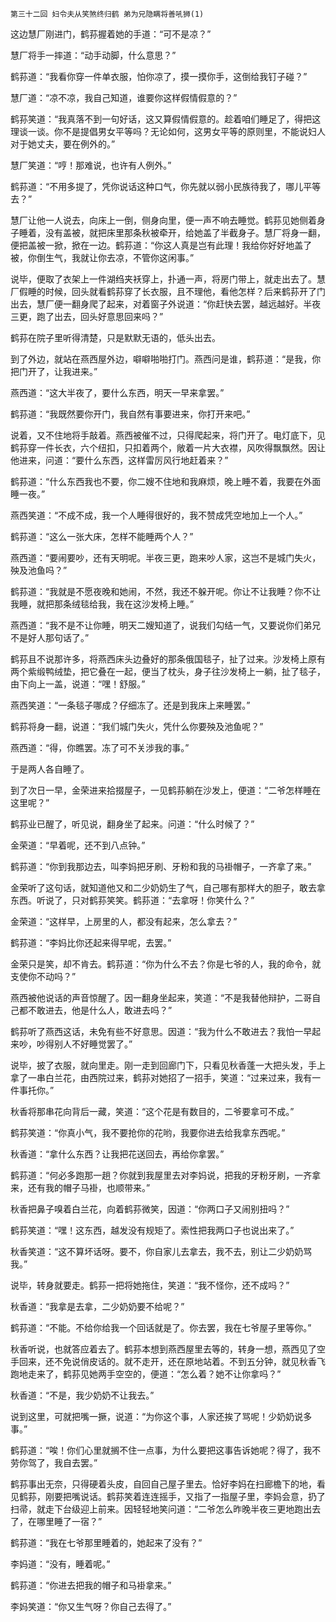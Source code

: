     第三十二回 妇令夫从笑煞终归鹤 弟为兄隐瞒将善吼狮(1) 

   这边慧厂刚进门，鹤荪握着她的手道：“可不是凉？”

   慧厂将手一摔道：“动手动脚，什么意思？”

   鹤荪道：“我看你穿一件单衣服，怕你凉了，摸一摸你手，这倒给我钉子碰？”

   慧厂道：“凉不凉，我自己知道，谁要你这样假情假意的？”

   鹤荪笑道：“我真落不到一句好话，这又算假情假意的。趁着咱们睡足了，得把这理谈一谈。你不是提倡男女平等吗？无论如何，这男女平等的原则里，不能说妇人对于她丈夫，要在例外的。”

   慧厂笑道：“哼！那难说，也许有人例外。”

   鹤荪道：“不用多提了，凭你说话这种口气，你先就以弱小民族待我了，哪儿平等去？”

   慧厂让他一人说去，向床上一倒，侧身向里，便一声不响去睡觉。鹤荪见她侧着身子睡着，没有盖被，就把床里那条秋被牵开，给她盖了半截身子。慧厂将身一翻，便把盖被一掀，掀在一边。鹤荪道：“你这人真是岂有此理！我给你好好地盖了被，你倒生气，我就让你去凉，不管你这闲事。”

   说毕，便取了衣架上一件湖绉夹袄穿上，扑通一声，将房门带上，就走出去了。慧厂假睡的时候，回头就看鹤荪穿了长衣服，且不理他，看他怎样？后来鹤荪开了门出去，慧厂便一翻身爬了起来，对着窗子外说道：“你赶快去罢，越远越好。半夜三更，跑了出去，回头好意思回来吗？”

   鹤荪在院子里听得清楚，只是默默无语的，低头出去。

   到了外边，就站在燕西屋外边，噼噼啪啪打门。燕西问是谁，鹤荪道：“是我，你把门开了，让我进来。”

   燕西道：“这大半夜了，要什么东西，明天一早来拿罢。”

   鹤荪道：“我既然要你开门，我自然有事要进来，你打开来吧。”

   说着，又不住地将手敲着。燕西被催不过，只得爬起来，将门开了。电灯底下，见鹤荪穿一件长衣，六个纽扣，只扣着两个，敞着一片大衣襟，风吹得飘飘然。因让他进来，问道：“要什么东西，这样雷厉风行地赶着来？”

   鹤荪道：“什么东西我也不要，你二嫂不住地和我麻烦，晚上睡不着，我要在外面睡一夜。”

   燕西笑道：“不成不成，我一个人睡得很好的，我不赞成凭空地加上一个人。”

   鹤荪道：“这么一张大床，怎样不能睡两个人？”

   燕西道：“要闹要吵，还有天明呢。半夜三更，跑来吵人家，这岂不是城门失火，殃及池鱼吗？”

   鹤荪道：“我就是不愿夜晚和她闹，不然，我还不躲开呢。你让不让我睡？你不让我睡，就把那条绒毯给我，我在这沙发椅上睡。”

   燕西道：“我不是不让你睡，明天二嫂知道了，说我们勾结一气，又要说你们弟兄不是好人那句话了。”

   鹤荪且不说那许多，将燕西床头边叠好的那条俄国毯子，扯了过来。沙发椅上原有两个紫缎鸭绒垫，把它叠在一起，便当了枕头，身子往沙发椅上一躺，扯了毯子，由下向上一盖，说道：“嘿！舒服。”

   燕西笑道：“一条毯子哪成？仔细冻了。还是到我床上来睡罢。”

   鹤荪将身一翻，说道：“我们城门失火，凭什么你要殃及池鱼呢？”

   燕西道：“得，你瞧罢。冻了可不关涉我的事。”

   于是两人各自睡了。

   到了次日一早，金荣进来拾掇屋子，一见鹤荪躺在沙发上，便道：“二爷怎样睡在这里呢？”

   鹤荪业已醒了，听见说，翻身坐了起来。问道：“什么时候了？”

   金荣道：“早着呢，还不到八点钟。”

   鹤荪道：“你到我那边去，叫李妈把牙刷、牙粉和我的马褂帽子，一齐拿了来。”

   金荣听了这句话，就知道他又和二少奶奶生了气，自己哪有那样大的胆子，敢去拿东西。听说了，只对鹤荪笑笑。鹤荪道：“去拿呀！你笑什么？”

   金荣道：“这样早，上房里的人，都没有起来，怎么拿去？”

   鹤荪道：“李妈比你还起来得早呢，去罢。”

   金荣只是笑，却不肯去。鹤荪道：“你为什么不去？你是七爷的人，我的命令，就支使你不动吗？”

   燕西被他说话的声音惊醒了。因一翻身坐起来，笑道：“不是我替他辩护，二哥自己都不敢进去，他是什么人，敢进去吗？”

   鹤荪听了燕西这话，未免有些不好意思。因道：“我为什么不敢进去？我怕一早起来吵，吵得别人不好睡觉罢了。”

   说毕，披了衣服，就向里走。刚一走到回廊门下，只看见秋香蓬一大把头发，手上拿了一串白兰花，由西院过来，鹤荪对她招了一招手，笑道：“过来过来，我有一件事托你。”

   秋香将那串花向背后一藏，笑道：“这个花是有数目的，二爷要拿可不成。”

   鹤荪笑道：“你真小气，我不要抢你的花哟，我要你进去给我拿东西呢。”

   秋香道：“拿什么东西？让我把花送回去，再给你拿罢。”

   鹤荪道：“何必多跑那一趟？你就到我屋里去对李妈说，把我的牙粉牙刷，一齐拿来，还有我的帽子马褂，也顺带来。”

   秋香把鼻子嗅着白兰花，向着鹤荪微笑，因道：“你两口子又闹别扭吗？”

   鹤荪笑道：“嘿！这东西，越发没有规矩了。索性把我两口子也说出来了。”

   秋香笑道：“这不算坏话呀。要不，你自家儿去拿去，我不去，别让二少奶奶骂我。”

   说毕，转身就要走。鹤荪一把将她拖住，笑道：“我不怪你，还不成吗？”

   秋香道：“我拿是去拿，二少奶奶要不给呢？”

   鹤荪道：“不能。不给你给我一个回话就是了。你去罢，我在七爷屋子里等你。”

   秋香听说，也就答应着去了。鹤荪本想到燕西屋里去等的，转身一想，燕西见了空手回来，还不免说俏皮话的。就不走开，还在原地站着。不到五分钟，就见秋香飞跑地走来了，鹤荪见她两手空空的，便道：“怎么着？她不让你拿吗？”

   秋香道：“不是，我少奶奶不让我去。”

   说到这里，可就把嘴一撅，说道：“为你这个事，人家还挨了骂呢！少奶奶说多事。”

   鹤荪道：“唉！你们心里就搁不住一点事，为什么要把这事告诉她呢？得了，我不劳你驾了，我自去罢。”

   鹤荪事出无奈，只得硬着头皮，自回自己屋子里去。恰好李妈在扫廊檐下的地，看见鹤荪，刚要把嘴说话。鹤荪笑着连连摇手，又指了一指屋子里，李妈会意，扔了扫帚，就走下台级迎上前来。因轻轻地笑问道：“二爷怎么昨晚半夜三更地跑出去了，在哪里睡了一宿？”

   鹤荪道：“我在七爷那里睡着的，她起来了没有？”

   李妈道：“没有，睡着呢。”

   鹤荪道：“你进去把我的帽子和马褂拿来。”

   李妈笑道：“你又生气呀？你自己去得了。”


